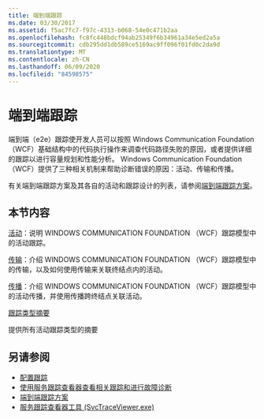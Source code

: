```yaml
---
title: 端到端跟踪
ms.date: 03/30/2017
ms.assetid: f5ac7fc7-f97c-4313-b068-54e0c471b2aa
ms.openlocfilehash: fc8fc448bdcf94ab25349f6b34961a34e5ed2a5a
ms.sourcegitcommit: cdb295dd1db589ce5169ac9ff096f01fd0c2da9d
ms.translationtype: MT
ms.contentlocale: zh-CN
ms.lasthandoff: 06/09/2020
ms.locfileid: "84598575"
---
```

# <a name="end-to-end-tracing"></a>端到端跟踪
端到端（e2e）跟踪使开发人员可以按照 Windows Communication Foundation （WCF）基础结构中的代码执行操作来调查代码路径失败的原因，或者提供详细的跟踪以进行容量规划和性能分析。 Windows Communication Foundation （WCF）提供了三种相关机制来帮助诊断错误的原因：活动、传输和传播。  
  
 有关端到端跟踪方案及其各自的活动和跟踪设计的列表，请参阅[端到端跟踪方案](end-to-end-tracing-scenarios.md)。  
  
## <a name="in-this-section"></a>本节内容  
 [活动](activity.md)：说明 WINDOWS COMMUNICATION FOUNDATION （WCF）跟踪模型中的活动跟踪。  
  
 [传输](transfer.md)：介绍 WINDOWS COMMUNICATION FOUNDATION （WCF）跟踪模型中的传输，以及如何使用传输来关联终结点内的活动。  
  
 [传播](propagation.md)：介绍 WINDOWS COMMUNICATION FOUNDATION （WCF）跟踪模型中的活动传播，并使用传播跨终结点关联活动。  
  
 [跟踪类型摘要](trace-type-summary.md)  
  
 提供所有活动跟踪类型的摘要  
  
## <a name="see-also"></a>另请参阅

- [配置跟踪](configuring-tracing.md)
- [使用服务跟踪查看器查看相关跟踪和进行故障诊断](using-service-trace-viewer-for-viewing-correlated-traces-and-troubleshooting.md)
- [端到端跟踪方案](end-to-end-tracing-scenarios.md)
- [服务跟踪查看器工具 (SvcTraceViewer.exe)](../../service-trace-viewer-tool-svctraceviewer-exe.md)
